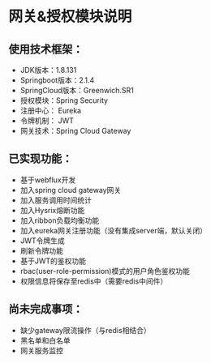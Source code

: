 # 网关&授权模块说明

## 使用技术框架：

- JDK版本：1.8.131
- Springboot版本：2.1.4
- SpringCloud版本：Greenwich.SR1
- 授权模块：Spring Security
- 注册中心： Eureka
- 令牌机制： JWT
- 网关技术：Spring Cloud Gateway

## 已实现功能：
- 基于webflux开发
- 加入spring cloud gateway网关
- 加入服务调用时间统计
- 加入Hysrix熔断功能
- 加入ribbon负载均衡功能
- 加入eureka网关注册功能（没有集成server端，默认关闭）
- JWT令牌生成
- 刷新令牌功能
- 基于JWT的鉴权功能
- rbac(user-role-permission)模式的用户角色鉴权功能
- 权限信息将保存至redis中（需要redis中间件）


## 尚未完成事项：
- 缺少gateway限流操作（与redis相结合）
- 黑名单和白名单
- 网关服务监控